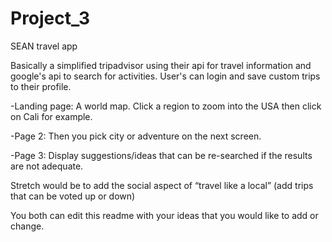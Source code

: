 # Project_3
SEAN travel app

Basically a simplified tripadvisor using their api for travel information and google's api to search for activities.
User's can login and save custom trips to their profile. 

-Landing page: A world map. Click a region to zoom into the USA then click on Cali for example. 

-Page 2: Then you pick city or adventure on the next screen.  

-Page 3: Display suggestions/ideas that can be re-searched if the results are not adequate.  



Stretch would be to add the social aspect of “travel like a local” (add trips that can be voted up or down)


You both can edit this readme with your ideas that you would like to add or change.
